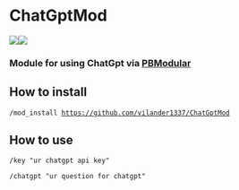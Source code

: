 # ChatGptMod
![](https://img.shields.io/github/license/vilander1337/WeatherMod?color=B34AEE)![](https://img.shields.io/badge/PBModular-module-B34AEE)
<br>

### Module for using ChatGpt via [PBModular](https://github.com/PBModular/bot)

## How to install
<code>/mod_install https://github.com/vilander1337/ChatGptMod</code>
<br>
## How to use
<code>/key "ur chatgpt api key"</code>

<code>/chatgpt "ur question for chatgpt"</code>


